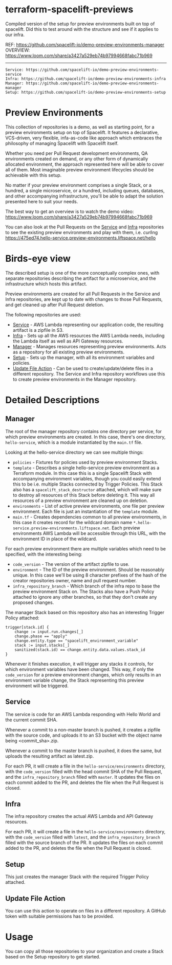 # terraform-spacelift-previews
Compiled version of the setup for preview environments built on top of spacelift.
Did this to test around with the structure and see if it applies to our infra.

REF: https://github.com/spacelift-io/demo-preview-environments-manager </br>
OVERVIEW: https://www.loom.com/share/a3427a529eb74b97994668fabc71b969


------------------------------------------------
```
Service: https://github.com/spacelift-io/demo-preview-environments-service
Infra: https://github.com/spacelift-io/demo-preview-environments-infra
Manager: https://github.com/spacelift-io/demo-preview-environments-manager
Setup: https://github.com/spacelift-io/demo-preview-environments-setup
```




# Preview Environments

This collection of repositories is a demo, as well as starting point, for a preview environments setup on top of Spacelift. It features a declarative, VCS-driven, very flexible, infa-as-code like approach which embraces the philosophy of managing Spacelift with Spacelift itself.

Whether you need per Pull Request development environments, QA environments created on demand, or any other form of dynamically allocated environment, the approach represented here will be able to cover all of them. Most imaginable preview environment lifecycles should be achievable with this setup.

No matter if your preview environment comprises a single Stack, or a hundred, a single microservice, or a hundred, including queues, databases, and other accompanying infrastructure, you'll be able to adapt the solution presented here to suit your needs.

The best way to get an overview is to watch the demo video: https://www.loom.com/share/a3427a529eb74b97994668fabc71b969

You can also look at the Pull Requests on the [Service](https://github.com/spacelift-io/demo-preview-environments-service/pulls) and [Infra](https://github.com/spacelift-io/demo-preview-environments-infra/pulls) repositories to see the existing preview environments and play with them, i.e. *curl*ing https://475ed74.hello-service.preview-environments.liftspace.net/hello

# Birds-eye view

The described setup is one of the more conceptually complex ones, with separate repositories describing the artifact for a microservice, and the infrastructure which hosts this artifact.

Preview environments are created for all Pull Requests in the Service and Infra repositories, are kept up to date with changes to those Pull Requests, and get cleaned up after Pull Request deletion.

The following repositories are used:
- [Service](https://github.com/spacelift-io/demo-preview-environments-service) - AWS Lambda representing our application code, the resulting artifact is a zipfile in S3.
- [Infra](https://github.com/spacelift-io/demo-preview-environments-infra) - Sets up all the AWS resources the AWS Lambda needs, including the Lambda itself as well as API Gateway resources.
- [Manager](https://github.com/spacelift-io/demo-preview-environments-manager) - Manages resources representing preview environments. Acts as a repository for all existing preview environments.
- [Setup](https://github.com/spacelift-io/demo-preview-environments-setup) - Sets up the manager, with all its environment variables and policies.
- [Update File Action](https://github.com/spacelift-io/update-file-action) - Can be used to create/update/delete files in a different repository. The Service and Infra repository workflows use this to create preview environments in the Manager repository.

# Detailed Descriptions

## Manager
The root of the manager repository contains one directory per service, for which preview environments are created. In this case, there's one directory, `hello-service`, which is a module instantiated by the `main.tf` file.

Looking at the hello-service directory we can see multiple things:
- `policies` - Fixtures for policies used by preview environment Stacks.
- `template` - Describes a single hello-service preview environment as a Terraform module. In this case this is a single Spacelift Stack with accompanying environment variables, though you could easily extend this to be i.e. multiple Stacks connected by Trigger Policies. This Stack also has a `spacelift_stack_destructor` attached, which will make sure to destroy all resources of this Stack before deleting it. This way all resources of a preview environment are cleaned up on deletion.
- `environments` - List of active preview environments, one file per preview environment. Each file is just an instantiation of the `template` module.
- `main.tf` - Creates dependencies common to all preview environments, in this case it creates record for the wildcard domain name `*.hello-service.preview-environments.liftspace.net`. Each preview environments AWS Lambda will be accessible through this URL, with the environment ID in place of the wildcard.

For each preview environment there are multiple variables which need to be specified, with the interesting being:
- `code_version` - The version of the artifact zipfile to use.
- `environment` - The ID of the preview environment. Should be reasonably unique. In this case we'll be using 8 character prefixes of the hash of the creator repositories owner, name and pull request number.
- `infra_repository_branch` - Which branch of the infra repo to base the preview environment Stack on. The Stacks also have a Push Policy attached to ignore any other branches, so that they don't create any proposed changes.

The manager Stack based on this repository also has an interesting Trigger Policy attached:
```rego
trigger[stack.id] {
    change := input.run.changes[_]
    change.phase == "apply"
    change.entity.type == "spacelift_environment_variable"
    stack := input.stacks[_]
    sanitized(stack.id) == change.entity.data.values.stack_id
}
```
Whenever it finishes execution, it will trigger any stacks it controls, for which environment variables have been changed. This way, if only the `code_version` for a preview environment changes, which only results in an environment variable change, the Stack representing this preview environment will be triggered.

## Service
The service is code for an AWS Lambda responding with Hello World and the current commit SHA.

Whenever a commit to a non-master branch is pushed, it creates a zipfile with the source code, and uploads it to an S3 bucket with the object name being <commit_sha>.zip.

Whenever a commit to the master branch is pushed, it does the same, but uploads the resulting artifact as latest.zip.

For each PR, it will create a file in the `hello-service/environments` directory, with the `code_version` filled with the head commit SHA of the Pull Request, and the `infra_repository_branch` filled with `master`. It updates the files on each commit added to the PR, and deletes the file when the Pull Request is closed.

## Infra
The infra repository creates the actual AWS Lambda and API Gateway resources.

For each PR, it will create a file in the `hello-service/environments` directory, with the `code_version` filled with `latest`, and the `infra_repository_branch` filled with the source branch of the PR. It updates the files on each commit added to the PR, and deletes the file when the Pull Request is closed.

## Setup
This just creates the manager Stack with the required Trigger Policy attached.

## Update File Action
You can use this action to operate on files in a different repository. A GitHub token with suitable permissions has to be provided.

# Usage
You can copy all those repositories to your organization and create a Stack based on the Setup repository to get started.


